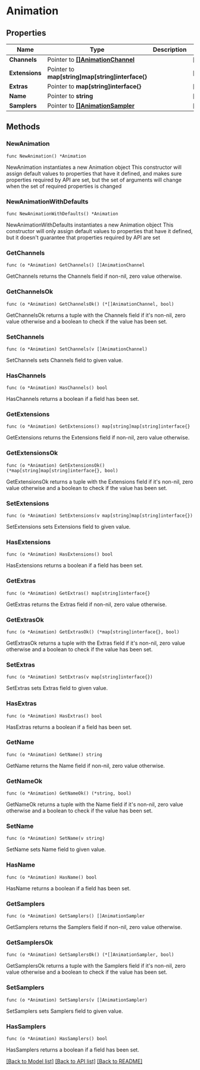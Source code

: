 # Animation

## Properties

Name | Type | Description | Notes
------------ | ------------- | ------------- | -------------
**Channels** | Pointer to [**[]AnimationChannel**](AnimationChannel.md) |  | [optional] 
**Extensions** | Pointer to **map[string]map[string]interface{}** |  | [optional] 
**Extras** | Pointer to **map[string]interface{}** |  | [optional] 
**Name** | Pointer to **string** |  | [optional] 
**Samplers** | Pointer to [**[]AnimationSampler**](AnimationSampler.md) |  | [optional] 

## Methods

### NewAnimation

`func NewAnimation() *Animation`

NewAnimation instantiates a new Animation object
This constructor will assign default values to properties that have it defined,
and makes sure properties required by API are set, but the set of arguments
will change when the set of required properties is changed

### NewAnimationWithDefaults

`func NewAnimationWithDefaults() *Animation`

NewAnimationWithDefaults instantiates a new Animation object
This constructor will only assign default values to properties that have it defined,
but it doesn't guarantee that properties required by API are set

### GetChannels

`func (o *Animation) GetChannels() []AnimationChannel`

GetChannels returns the Channels field if non-nil, zero value otherwise.

### GetChannelsOk

`func (o *Animation) GetChannelsOk() (*[]AnimationChannel, bool)`

GetChannelsOk returns a tuple with the Channels field if it's non-nil, zero value otherwise
and a boolean to check if the value has been set.

### SetChannels

`func (o *Animation) SetChannels(v []AnimationChannel)`

SetChannels sets Channels field to given value.

### HasChannels

`func (o *Animation) HasChannels() bool`

HasChannels returns a boolean if a field has been set.

### GetExtensions

`func (o *Animation) GetExtensions() map[string]map[string]interface{}`

GetExtensions returns the Extensions field if non-nil, zero value otherwise.

### GetExtensionsOk

`func (o *Animation) GetExtensionsOk() (*map[string]map[string]interface{}, bool)`

GetExtensionsOk returns a tuple with the Extensions field if it's non-nil, zero value otherwise
and a boolean to check if the value has been set.

### SetExtensions

`func (o *Animation) SetExtensions(v map[string]map[string]interface{})`

SetExtensions sets Extensions field to given value.

### HasExtensions

`func (o *Animation) HasExtensions() bool`

HasExtensions returns a boolean if a field has been set.

### GetExtras

`func (o *Animation) GetExtras() map[string]interface{}`

GetExtras returns the Extras field if non-nil, zero value otherwise.

### GetExtrasOk

`func (o *Animation) GetExtrasOk() (*map[string]interface{}, bool)`

GetExtrasOk returns a tuple with the Extras field if it's non-nil, zero value otherwise
and a boolean to check if the value has been set.

### SetExtras

`func (o *Animation) SetExtras(v map[string]interface{})`

SetExtras sets Extras field to given value.

### HasExtras

`func (o *Animation) HasExtras() bool`

HasExtras returns a boolean if a field has been set.

### GetName

`func (o *Animation) GetName() string`

GetName returns the Name field if non-nil, zero value otherwise.

### GetNameOk

`func (o *Animation) GetNameOk() (*string, bool)`

GetNameOk returns a tuple with the Name field if it's non-nil, zero value otherwise
and a boolean to check if the value has been set.

### SetName

`func (o *Animation) SetName(v string)`

SetName sets Name field to given value.

### HasName

`func (o *Animation) HasName() bool`

HasName returns a boolean if a field has been set.

### GetSamplers

`func (o *Animation) GetSamplers() []AnimationSampler`

GetSamplers returns the Samplers field if non-nil, zero value otherwise.

### GetSamplersOk

`func (o *Animation) GetSamplersOk() (*[]AnimationSampler, bool)`

GetSamplersOk returns a tuple with the Samplers field if it's non-nil, zero value otherwise
and a boolean to check if the value has been set.

### SetSamplers

`func (o *Animation) SetSamplers(v []AnimationSampler)`

SetSamplers sets Samplers field to given value.

### HasSamplers

`func (o *Animation) HasSamplers() bool`

HasSamplers returns a boolean if a field has been set.


[[Back to Model list]](../README.md#documentation-for-models) [[Back to API list]](../README.md#documentation-for-api-endpoints) [[Back to README]](../README.md)


